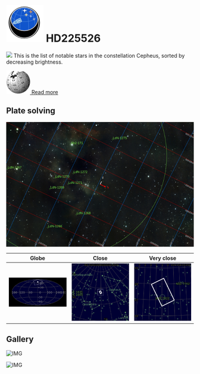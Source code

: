 # ![](..//Imaging//Common/pyl-tiny.png) HD225526
![](..//Imaging//JPEG/HD225526+00+co.jpg)
This is the list of notable stars in the constellation Cepheus, sorted by decreasing brightness.

[![](..//Imaging//Common/Wikipedia.png) Read more](https://en.wikipedia.org/wiki/List_of_stars_in_Cepheus)
## Plate solving 


![IMG](..//Imaging//HD/HD225526_Annotated.jpg)


| Globe | Close | Very close |
| ----- | ----- | ----- |
|![IMG](..//Imaging//HD/HD225526_Globe.jpg) |![IMG](..//Imaging//HD/HD225526_Close.jpg) |![IMG](..//Imaging//HD/HD225526_Closer.jpg) |

## Gallery
![IMG](..//Imaging//JPEG/HD225526+00+co.jpg) 

![IMG](..//Imaging//JPEG/HD225526+01+co.jpg) 

